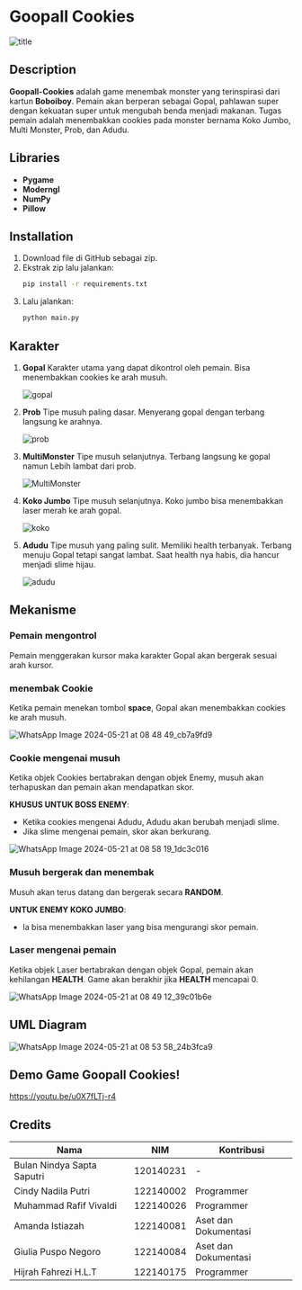 # Goopall Cookies
![title](https://github.com/GopalCookies/Tugas-Besar-PBO/assets/167991243/e8e6b57d-b6e9-4bb1-bbaf-6992eaee6b17)


## Description
**Goopall-Cookies** adalah game menembak monster yang terinspirasi dari kartun **Boboiboy**. Pemain akan berperan sebagai Gopal, pahlawan super dengan kekuatan super untuk mengubah benda menjadi makanan. Tugas pemain adalah menembakkan cookies pada monster bernama Koko Jumbo, Multi Monster, Prob, dan Adudu.

## Libraries
- **Pygame**
- **Moderngl**
- **NumPy**
- **Pillow**

## Installation
1. Download file di GitHub sebagai zip.
2. Ekstrak zip lalu jalankan:
    ```bash
    pip install -r requirements.txt
    ```
3. Lalu jalankan:
    ```bash
    python main.py
    ```

## Karakter

1. **Gopal**
   Karakter utama yang dapat dikontrol oleh pemain. Bisa menembakkan cookies ke arah musuh.
   
   ![gopal](https://github.com/GopalCookies/Tugas-Besar-PBO/assets/167991243/3e033bff-ed59-4284-8e87-82edda0269bb)

2. **Prob**
   Tipe musuh paling dasar. Menyerang gopal dengan terbang langsung ke arahnya.
   
   ![prob](https://github.com/GopalCookies/Tugas-Besar-PBO/assets/167991243/72d8f8df-2ed5-46d7-a9c4-81da64eaf39e)

3. **MultiMonster**
   Tipe musuh selanjutnya. Terbang langsung ke gopal namun Lebih lambat dari prob.
   
   ![MultiMonster](https://github.com/GopalCookies/Tugas-Besar-PBO/assets/167991243/5a30e645-a810-4a77-8b3e-d020608fe929)

4. **Koko Jumbo**
   Tipe musuh selanjutnya. Koko jumbo bisa menembakkan laser merah ke arah gopal.
   
   ![koko](https://github.com/GopalCookies/Tugas-Besar-PBO/assets/167991243/ad9461cb-93d3-47c4-8079-430fadfed1c3)

5. **Adudu**
   Tipe musuh yang paling sulit. Memiliki health terbanyak. Terbang menuju Gopal tetapi sangat lambat. Saat health nya habis, dia hancur menjadi slime hijau.
   
   ![adudu](https://github.com/GopalCookies/Tugas-Besar-PBO/assets/167991243/4d52275e-e954-43d4-96c2-c388903ef4e7)


## Mekanisme
### Pemain mengontrol 
Pemain menggerakan kursor maka karakter Gopal akan bergerak sesuai arah kursor.

###  menembak Cookie
Ketika pemain menekan tombol **space**, Gopal akan menembakkan cookies ke arah musuh.

![WhatsApp Image 2024-05-21 at 08 48 49_cb7a9fd9](https://github.com/GopalCookies/Tugas-Besar-PBO/assets/167991243/71333dd1-2f3a-4d2f-9a36-c0f1ca31b50e)


### Cookie mengenai musuh
Ketika objek Cookies bertabrakan dengan objek Enemy, musuh akan terhapuskan dan pemain akan mendapatkan skor. 

**KHUSUS UNTUK BOSS ENEMY**:
- Ketika cookies mengenai Adudu, Adudu akan berubah menjadi slime.
- Jika slime mengenai pemain, skor akan berkurang.

![WhatsApp Image 2024-05-21 at 08 58 19_1dc3c016](https://github.com/GopalCookies/Tugas-Besar-PBO/assets/167991243/74764a06-6633-4445-9fba-a4ea0daee799)


### Musuh bergerak dan menembak
Musuh akan terus datang dan bergerak secara **RANDOM**. 

**UNTUK ENEMY KOKO JUMBO**:
- Ia bisa menembakkan laser yang bisa mengurangi skor pemain.

### Laser mengenai pemain
Ketika objek Laser bertabrakan dengan objek Gopal, pemain akan kehilangan **HEALTH**. Game akan berakhir jika **HEALTH** mencapai 0.

![WhatsApp Image 2024-05-21 at 08 49 12_39c01b6e](https://github.com/GopalCookies/Tugas-Besar-PBO/assets/167991243/266f99e1-c318-4fec-b035-9ceae21f29d1)


## UML Diagram
![WhatsApp Image 2024-05-21 at 08 53 58_24b3fca9](https://github.com/GopalCookies/Tugas-Besar-PBO/assets/167991243/5e185e23-4ef1-4aaa-822f-bdbad5024326)

## Demo Game Goopall Cookies!
https://youtu.be/u0X7fLTj-r4 

## Credits
| Nama | NIM | Kontribusi |
|---|---|---|
| Bulan Nindya Sapta Saputri | 120140231 | - |
| Cindy Nadila Putri | 122140002 | Programmer |
| Muhammad Rafif Vivaldi | 122140026 | Programmer |
| Amanda Istiazah | 122140081 | Aset dan Dokumentasi |
| Giulia Puspo Negoro | 122140084 | Aset dan Dokumentasi |
| Hijrah Fahrezi H.L.T | 122140175 | Programmer |
